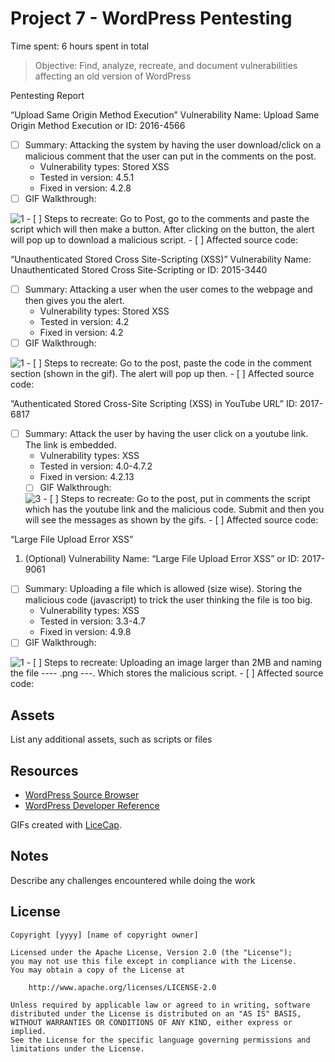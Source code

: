 # Project 7 - WordPress Pentesting

Time spent: 6 hours spent in total

> Objective: Find, analyze, recreate, and document vulnerabilities affecting an old version of WordPress

Pentesting Report

“Upload Same Origin Method Execution”
Vulnerability Name: Upload Same Origin Method Execution or ID: 2016-4566
  - [ ] Summary: Attacking the system by having the user download/click on a malicious comment that the user can put in the comments on the post. 
    - Vulnerability types: Stored XSS
    - Tested in version: 4.5.1
    - Fixed in version: 4.2.8
  - [ ] GIF Walkthrough: 
   <img src="https://github.com/JauharAkash/Codepathweek7/blob/master/1.gif" alt="1" title="1" />
  - [ ] Steps to recreate: Go to Post, go to the comments and paste the script which will then make a button. After clicking on the button, the alert will pop up to download a malicious script.
  - [ ] Affected source code:

“Unauthenticated Stored Cross Site-Scripting (XSS)”
Vulnerability Name: Unauthenticated Stored Cross Site-Scripting or ID: 2015-3440
  - [ ] Summary: Attacking a user when the user comes to the webpage and then gives you the alert.
    - Vulnerability types: Stored XSS
    - Tested in version: 4.2
    - Fixed in version: 4.2
  - [ ] GIF Walkthrough: 
  <img src="https://github.com/JauharAkash/Codepathweek7/blob/master/1.gif" alt="1" title="2" />
  - [ ] Steps to recreate: Go to the post, paste the code in the comment section (shown in the gif). The alert will pop up then.
  - [ ] Affected source code:

“Authenticated Stored Cross-Site Scripting (XSS) in YouTube URL” ID: 2017-6817
- [ ] Summary: Attack the user by having the user click on a youtube link. The link is embedded.
    - Vulnerability types: XSS
    - Tested in version: 4.0-4.7.2
    - Fixed in version: 4.2.13
  - [ ] GIF Walkthrough: 
  <img src="https://github.com/JauharAkash/Codepathweek7/blob/master/1.gif" alt="3" title="1" />
  - [ ] Steps to recreate: Go to the post, put in comments the script which has the youtube link and the malicious code. Submit and then you will see the messages as shown by the gifs.
  - [ ] Affected source code:

“Large File Upload Error XSS”
1. (Optional) Vulnerability Name: “Large File Upload Error XSS” or ID: 2017-9061
  - [ ] Summary: Uploading a file which is allowed (size wise). Storing the malicious code (javascript) to trick the user thinking the file is too big.
    - Vulnerability types: XSS
    - Tested in version: 3.3-4.7
    - Fixed in version: 4.9.8
  - [ ] GIF Walkthrough: 
  <img src="https://github.com/JauharAkash/Codepathweek7/blob/master/4.gif" alt="1" title="1" /> 
  - [ ] Steps to recreate: Uploading an image larger than 2MB and naming the file ----  <img "src=x onerror=alert(1)">.png ---. Which stores the malicious script.
  - [ ] Affected source code:

## Assets

List any additional assets, such as scripts or files

## Resources

- [WordPress Source Browser](https://core.trac.wordpress.org/browser/)
- [WordPress Developer Reference](https://developer.wordpress.org/reference/)

GIFs created with [LiceCap](http://www.cockos.com/licecap/).

## Notes

Describe any challenges encountered while doing the work

## License

    Copyright [yyyy] [name of copyright owner]

    Licensed under the Apache License, Version 2.0 (the "License");
    you may not use this file except in compliance with the License.
    You may obtain a copy of the License at

        http://www.apache.org/licenses/LICENSE-2.0

    Unless required by applicable law or agreed to in writing, software
    distributed under the License is distributed on an "AS IS" BASIS,
    WITHOUT WARRANTIES OR CONDITIONS OF ANY KIND, either express or implied.
    See the License for the specific language governing permissions and
    limitations under the License.

